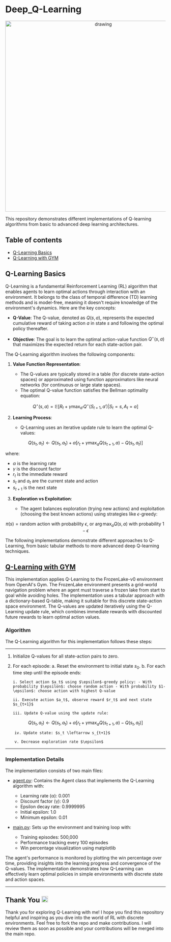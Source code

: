 # Deep_Q-Learning

<div align="center">
  <img src="dql.png" alt="drawing" width="600"/>
</div>

This repository demonstrates different implementations of Q-learning algorithms from basic to advanced deep learning architectures.

## Table of contents

- [Q-Learning Basics](#q-learning-basics)
- [Q-Learning with GYM](#q-learning-with-gym)

## Q-Learning Basics

Q-Learning is a fundamental Reinforcement Learning (RL) algorithm that enables agents to learn optimal actions through interaction with an environment. It belongs to the class of temporal difference (TD) learning methods and is model-free, meaning it doesn't require knowledge of the environment's dynamics. Here are the key concepts:

- **Q-Value**: The Q-value, denoted as $Q(s,a)$, represents the expected cumulative reward of taking action $a$ in state $s$ and following the optimal policy thereafter.

- **Objective**: The goal is to learn the optimal action-value function $Q^\star(s,a)$ that maximizes the expected return for each state-action pair.

The Q-Learning algorithm involves the following components:

1. **Value Function Representation**:

   - The Q-values are typically stored in a table (for discrete state-action spaces) or approximated using function approximators like neural networks (for continuous or large state spaces).
   - The optimal Q-value function satisfies the Bellman optimality equation:

$$
Q^\star(s,a) = \mathbb{E}[R_t + \gamma \max_{a'} Q^\star(S_{t+1}, a') | S_t = s, A_t = a]
$$

2. **Learning Process**:

   - Q-Learning uses an iterative update rule to learn the optimal Q-values:

$$
Q(s_t, a_t) \leftarrow Q(s_t, a_t) + \alpha [r_t + \gamma \max_a Q(s_{t+1}, a) - Q(s_t, a_t)]
$$

where:

- $\alpha$ is the learning rate
- $\gamma$ is the discount factor
- $r_t$ is the immediate reward
- $s_t$ and $a_t$ are the current state and action
- $s_{t+1}$ is the next state

3. **Exploration vs Exploitation**:

   - The agent balances exploration (trying new actions) and exploitation (choosing the best known actions) using strategies like $\epsilon$-greedy:

$$
\pi(s) = \text{random action with probability } \epsilon \text{, or } \arg\max_a Q(s,a) \text{ with probability } 1-\epsilon
$$

The following implementations demonstrate different approaches to Q-Learning, from basic tabular methods to more advanced deep Q-learning techniques.

## [Q-Learning with GYM](#q-learning-with-gym)

This implementation applies Q-Learning to the FrozenLake-v0 environment from OpenAI's Gym. The FrozenLake environment presents a grid-world navigation problem where an agent must traverse a frozen lake from start to goal while avoiding holes. The implementation uses a tabular approach with a dictionary-based Q-table, making it suitable for this discrete state-action space environment. The Q-values are updated iteratively using the Q-Learning update rule, which combines immediate rewards with discounted future rewards to learn optimal action values.

### Algorithm

The Q-Learning algorithm for this implementation follows these steps:

---

1.  Initialize Q-values for all state-action pairs to zero.
2.  For each episode:
    a. Reset the environment to initial state $s_0$.
    b. For each time step until the episode ends:

        i. Select action $a_t$ using $\epsilon$-greedy policy: - With probability $\epsilon$: choose random action - With probability $1-\epsilon$: choose action with highest Q-value

        ii. Execute action $a_t$, observe reward $r_t$ and next state $s_{t+1}$

        iii. Update Q-value using the update rule:

$$
Q(s_t, a_t) \leftarrow Q(s_t, a_t) + \alpha [r_t + \gamma \max_a Q(s_{t+1}, a) - Q(s_t, a_t)]
$$

        iv. Update state: $s_t \leftarrow s_{t+1}$

        v. Decrease exploration rate $\epsilon$

---

### Implementation Details

The implementation consists of two main files:

- [agent.py](Q-Learning%20with%20GYM/agent.py): Contains the Agent class that implements the Q-Learning algorithm with:

  - Learning rate (α): 0.001
  - Discount factor (γ): 0.9
  - Epsilon decay rate: 0.9999995
  - Initial epsilon: 1.0
  - Minimum epsilon: 0.01

- [main.py](Q-Learning%20with%20GYM/main.py): Sets up the environment and training loop with:
  - Training episodes: 500,000
  - Performance tracking every 100 episodes
  - Win percentage visualization using matplotlib

The agent's performance is monitored by plotting the win percentage over time, providing insights into the learning progress and convergence of the Q-values. The implementation demonstrates how Q-Learning can effectively learn optimal policies in simple environments with discrete state and action spaces.

---

## Thank You <img src="https://raw.githubusercontent.com/Tarikul-Islam-Anik/Animated-Fluent-Emojis/master/Emojis/Hand%20gestures/Folded%20Hands.png" alt="Folded Hands" width="20" height="20" />

Thank you for exploring Q-Learning with me! I hope you find this repository helpful and inspiring as you dive into the world of RL with discrete environments. Feel free to fork the repo and make contributions. I will review them as soon as possible and your contributions will be merged into the main repo.
